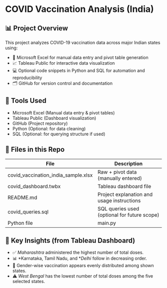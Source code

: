 

# COVID Vaccination Analysis (India)

## 📊 Project Overview

This project analyzes COVID-19 vaccination data across major Indian states using:

- 📁 Microsoft Excel for manual data entry and pivot table generation
- 📈 Tableau Public for interactive data visualization
- 💻 Optional code snippets in Python and SQL for automation and reproducibility
- 🗂️ GitHub for version control and documentation

## 🧠 Tools Used

- Microsoft Excel (Manual data entry & pivot tables)
- Tableau Public (Dashboard visualization)
- GitHub (Project repository)
- Python (Optional: for data cleaning)
- SQL (Optional: for querying structure if used)

## 📂 Files in this Repo

| File                       | Description                                      |
|---------------------------|--------------------------------------------------|
| covid_vaccination_india_sample.xlsx | Raw + pivot data (manually entered)            |
| covid_dashboard.twbx    | Tableau dashboard file                           |
| README.md               | Project explanation and usage instructions       |
| covid_queries.sql       | SQL queries used (optional for future scope)     |
| Python file             | main.py                                         |

## 📌 Key Insights (from Tableau Dashboard)

- ✅ *Maharashtra* administered the highest number of total doses.
- 📊 *Karnataka, Tamil Nadu, and **Delhi* follow in decreasing order.
- 👥 Gender-wise vaccination appears evenly distributed among shown states.
- ⚠️ *West Bengal* has the lowest number of total doses among the five selected states.


